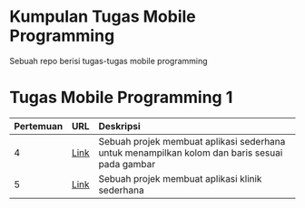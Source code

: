# Kumpulan Tugas Mobile Programming

Sebuah repo berisi tugas-tugas mobile programming 

# Tugas Mobile Programming 1

| Pertemuan        | URL | Deskripsi |
| ---------------- |:---:|:----------|
| 4 | [Link](https://github.com/Jauhariq/Mobile-programming1/tree/aplikasi-pertama) | Sebuah projek membuat aplikasi sederhana untuk menampilkan kolom dan baris sesuai pada gambar |
| 5 | [Link](https://github.com/Jauhariq/Mobile-programming/tree/klinik_app) | Sebuah projek membuat aplikasi klinik sederhana |
